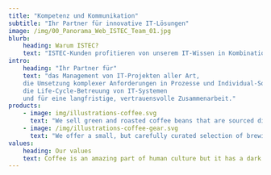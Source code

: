 ```yaml
---
title: "Kompetenz und Kommunikation"
subtitle: "Ihr Partner für innovative IT-Lösungen"
image: /img/00_Panorama_Web_ISTEC_Team_01.jpg
blurb:
    heading: Warum ISTEC?
    text: "ISTEC-Kunden profitieren von unserem IT-Wissen in Kombination mit unserem Fach-Know-how. So sind wir in der Lage, Anforderungen umfassend zu analysieren, um die beste Lösung im Sinne unseres Auftraggebers umzusetzen und zu betreuen."
intro: 
    heading: "Ihr Partner für"
    text: "das Management von IT-Projekten aller Art, 
    die Umsetzung komplexer Anforderungen in Prozesse und Individual-Software,
    die Life-Cycle-Betreuung von IT-Systemen
    und für eine langfristige, vertrauensvolle Zusammenarbeit."
products:
    - image: img/illustrations-coffee.svg
      text: "We sell green and roasted coffee beans that are sourced directly from independent farmers and farm cooperatives. We’re proud to offer a variety of coffee beans grown with great care for the environment and local communities. Check our post or contact us directly for current availability."
    - image: /img/illustrations-coffee-gear.svg
      text: "We offer a small, but carefully curated selection of brewing gear and tools for every taste and experience level. No matter if you roast your own beans or just bought your first french press, you’ll find a gadget to fall in love with in our shop."
values:
    heading: Our values
    text: Coffee is an amazing part of human culture but it has a dark side too – one of colonialism and mindless abuse of natural resources and human lives. We want to turn this around and return the coffee trade to the drink’s exhilarating, empowering and unifying nature.
---
```


